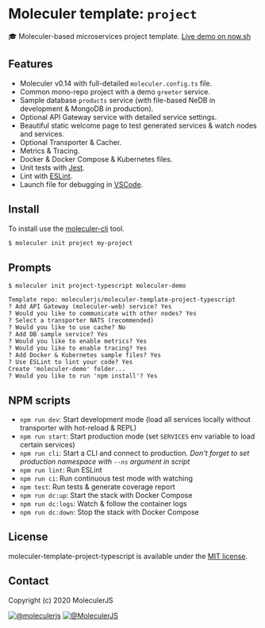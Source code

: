 # Moleculer template: `project`
:mortar_board: Moleculer-based microservices project template. [Live demo on now.sh](https://moleculer-demo-project.now.sh/)

## Features
- Moleculer v0.14 with full-detailed `moleculer.config.ts` file.
- Common mono-repo project with a demo `greeter` service.
- Sample database `products` service (with file-based NeDB in development & MongoDB in production).
- Optional API Gateway service with detailed service settings.
- Beautiful static welcome page to test generated services & watch nodes and services.
- Optional Transporter & Cacher.
- Metrics & Tracing.
- Docker & Docker Compose & Kubernetes files.
- Unit tests with [Jest](http://facebook.github.io/jest/).
- Lint with [ESLint](http://eslint.org/).
- Launch file for debugging in [VSCode](https://code.visualstudio.com/).


## Install
To install use the [moleculer-cli](https://github.com/moleculerjs/moleculer-cli) tool.

```bash
$ moleculer init project my-project
```

## Prompts
```
$ moleculer init project-typescript moleculer-demo

Template repo: moleculerjs/moleculer-template-project-typescript
? Add API Gateway (moleculer-web) service? Yes
? Would you like to communicate with other nodes? Yes
? Select a transporter NATS (recommended)
? Would you like to use cache? No
? Add DB sample service? Yes
? Would you like to enable metrics? Yes
? Would you like to enable tracing? Yes
? Add Docker & Kubernetes sample files? Yes
? Use ESLint to lint your code? Yes
Create 'moleculer-demo' folder...
? Would you like to run 'npm install'? Yes
```

## NPM scripts
- `npm run dev`: Start development mode (load all services locally without transporter with hot-reload & REPL)
- `npm run start`: Start production mode (set `SERVICES` env variable to load certain services)
- `npm run cli`: Start a CLI and connect to production. _Don't forget to set production namespace with `--ns` argument in script_
- `npm run lint`: Run ESLint
- `npm run ci`: Run continuous test mode with watching
- `npm test`: Run tests & generate coverage report
- `npm run dc:up`: Start the stack with Docker Compose
- `npm run dc:logs`: Watch & follow the container logs
- `npm run dc:down`: Stop the stack with Docker Compose

## License
moleculer-template-project-typescript is available under the [MIT license](https://tldrlegal.com/license/mit-license).

## Contact
Copyright (c) 2020 MoleculerJS

[![@moleculerjs](https://img.shields.io/badge/github-moleculerjs-green.svg)](https://github.com/moleculerjs) [![@MoleculerJS](https://img.shields.io/badge/twitter-MoleculerJS-blue.svg)](https://twitter.com/MoleculerJS)
